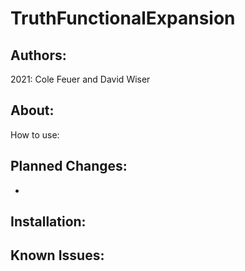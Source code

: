 # TruthFunctionalExpansion
## Authors:
2021:
Cole Feuer and David Wiser

## About:

How to use:


## Planned Changes:
-

## Installation:

## Known Issues:
    
